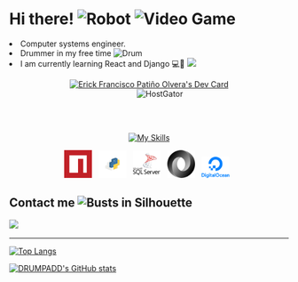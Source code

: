 # Hi there! <img src="https://raw.githubusercontent.com/Tarikul-Islam-Anik/Animated-Fluent-Emojis/master/Emojis/Smilies/Robot.png" alt="Robot" width="25" height="25" /> <img src="https://raw.githubusercontent.com/Tarikul-Islam-Anik/Animated-Fluent-Emojis/master/Emojis/Activities/Video%20Game.png" alt="Video Game" width="25" height="25" />
<li>Computer systems engineer.</li>
<li>Drummer in my free time <img src="https://raw.githubusercontent.com/Tarikul-Islam-Anik/Animated-Fluent-Emojis/master/Emojis/Objects/Drum.png" alt="Drum" width="25" height="25" /></li>
<li>I am currently learning React and Django 💻👾 <img src="https://media0.giphy.com/media/iIqmM5tTjmpOB9mpbn/giphy.gif?cid=ecf05e470pnftxa4x4ju4768wtgm0wh2doi39g0k8i52eni1&rid=giphy.gif&ct=g" width="50" /></li>
<p align="center">
  <a href="https://app.daily.dev/DRUMPADD" style="display: block;"><img src="https://api.daily.dev/devcards/3ce1af779f9b48df8d8179590c8dde28.png?r=a1h" width="220" alt="Erick Francisco Patiño Olvera's Dev Card"/></a>&nbsp;&nbsp;&nbsp;&nbsp;&nbsp;&nbsp;&nbsp;&nbsp;&nbsp;
 <img src="https://media3.giphy.com/media/fuJPZBIIqzbt1kAYVc/giphy.gif?cid=ecf05e47nzi3n2cijch5cyaybmb2k13zlwynpc3tyqlha3qu&rid=giphy.gif&ct=g" width="300" alt="HostGator" />
</p>
<br /><br />
<div align="center">
  
  [![My Skills](https://skillicons.dev/icons?i=php,js,jquery,nodejs,express,react,py,django,html,css,bootstrap,tailwind,mysql,sqlite,vscode)](https://skillicons.dev)
  
  <img src="https://raw.githubusercontent.com/DRUMPADD/DRUMPADD/main/services/npm-icon.svg" alt="NPM" width="50">&nbsp;&nbsp;
  <img src="https://raw.githubusercontent.com/github/explore/666de02829613e0244e9441b114edb85781e972c/topics/pip/pip.png" alt="PIP" width="50">&nbsp;&nbsp;
  <img src="https://raw.githubusercontent.com/github/explore/96943574ba0c0340ba6ea1e6f768e9abe43e34e1/topics/sql-server/sql-server.png" alt="SQL Server" width="50">&nbsp;&nbsp;
  <img src="https://raw.githubusercontent.com/DRUMPADD/DRUMPADD/main/frontend/json.svg" alt="JSON" width="50">&nbsp;&nbsp;
  <img src="https://raw.githubusercontent.com/DRUMPADD/DRUMPADD/main/services/digital-ocean.svg" alt="DigitalOcean" width="50">&nbsp;&nbsp;
</div>
<h2>Contact me <img src="https://raw.githubusercontent.com/Tarikul-Islam-Anik/Animated-Fluent-Emojis/master/Emojis/People/Busts%20in%20Silhouette.png" alt="Busts in Silhouette" width="25" height="25" /></h2>
<a href="https://www.linkedin.com/in/erick-francisco-pati%C3%B1o-olvera-901205139/" target="_blank">
    <img src="https://skillicons.dev/icons?i=linkedin" />
 </a>

<hr>

[![Top Langs](https://github-readme-stats-git-masterrstaa-rickstaa.vercel.app/api/top-langs/?username=DRUMPADD&hide_progress=true)](https://github.com/DRUMPADD/github-readme-stats)

[![DRUMPADD's GitHub stats](https://github-readme-stats.vercel.app/api?username=DRUMPADD&show_icons=true&theme=radical&include_all_commits=true)](https://github.com/DRUMPADD/github-readme-stats#gh-dark-mode-only)
